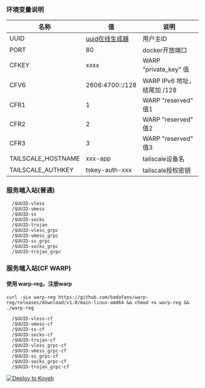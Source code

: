 
### 环境变量说明

|  名称 | 值  | 说明  |
| ------------ | ------------ | ------------ |
|  UUID |  [uuid在线生成器](https://www.uuidgenerator.net "uuid在线生成器") | 用户主ID  |
|  PORT |  80 | docker开放端口  |
|  CFKEY |  xxxx | WARP "private_key" 值  |
|  CFV6 |  2606:4700::/128 | WARP IPv6 地址，结尾加 /128  |
|  CFR1 |  1 | WARP "reserved" 值1  |
|  CFR2 |  2 | WARP "reserved" 值2  |
|  CFR3 |  3 | WARP "reserved" 值3  |
|  TAILSCALE_HOSTNAME |  xxx-app | tailscale设备名  |
|  TAILSCALE_AUTHKEY |  tskey-auth-xxx | tailscale授权密钥  |

### 服务端入站(普通)

```
  /$UUID-vless
  /$UUID-vmess
  /$UUID-ss
  /$UUID-socks
  /$UUID-trojan
  /$UUID-vless_grpc
  /$UUID-vmess_grpc
  /$UUID-ss_grpc
  /$UUID-socks_grpc
  /$UUID-trojan_grpc
```

### 服务端入站(CF WARP)
#### 使用 warp-reg，注册warp
```
curl -sLo warp-reg https://github.com/badafans/warp-reg/releases/download/v1.0/main-linux-amd64 && chmod +x warp-reg && ./warp-reg
```
```
  /$UUID-vless-cf
  /$UUID-vmess-cf
  /$UUID-ss-cf
  /$UUID-socks-cf
  /$UUID-trojan-cf
  /$UUID-vless_grpc-cf
  /$UUID-vmess_grpc-cf
  /$UUID-ss_grpc-cf
  /$UUID-socks_grpc-cf
  /$UUID-trojan_grpc-cf
```
[![Deploy to Koyeb](https://www.koyeb.com/static/images/deploy/button.svg)](https://app.koyeb.com/deploy?type=git&repository=github.com/PeterZhenhh/v2r-paas)
